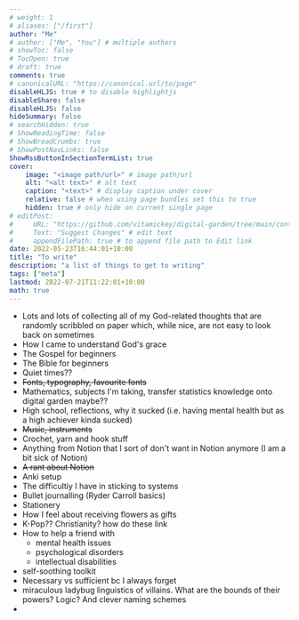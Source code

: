 ```yaml
---
# weight: 1
# aliases: ["/first"]
author: "Me"
# author: ["Me", "You"] # multiple authors
# showToc: false
# TocOpen: true
# draft: true
comments: true
# canonicalURL: "https://canonical.url/to/page"
disableHLJS: true # to disable highlightjs
disableShare: false
disableHLJS: false
hideSummary: false
# searchHidden: true
# ShowReadingTime: false
# ShowBreadCrumbs: true
# ShowPostNavLinks: false
ShowRssButtonInSectionTermList: true
cover:
    image: "<image path/url>" # image path/url
    alt: "<alt text>" # alt text
    caption: "<text>" # display caption under cover
    relative: false # when using page bundles set this to true
    hidden: true # only hide on current single page
# editPost:
#     URL: "https://github.com/vitamickey/digital-garden/tree/main/content"
#     Text: "Suggest Changes" # edit text
#     appendFilePath: true # to append file path to Edit link
date: 2022-05-23T16:44:01+10:00
title: "To write"
description: "a list of things to get to writing"
tags: ["meta"]
lastmod: 2022-07-21T11:22:01+10:00
math: true
---
```


- Lots and lots of collecting all of my God-related thoughts that are randomly scribbled on paper which, while nice, are not easy to look back on sometimes
- How I came to understand God's grace
- The Gospel for beginners
- The Bible for beginners
- Quiet times??
- ~~Fonts, typography, favourite fonts~~
- Mathematics, subjects I'm taking, transfer statistics knowledge onto digital garden maybe??
- High school, reflections, why it sucked (i.e. having mental health but as a high achiever kinda sucked)
- ~~Music, instruments~~
- Crochet, yarn and hook stuff
- Anything from Notion that I sort of don't want in Notion anymore (I am a bit sick of Notion)
- ~~A rant about Notion~~
- Anki setup
- The difficultiy I have in sticking to systems
- Bullet journalling (Ryder Carroll basics)
- Stationery
- How I feel about receiving flowers as gifts
- K-Pop?? Christianity? how do these link
- How to help a friend with 
    - mental health issues
    - psychological disorders
    - intellectual disabilities
- self-soothing toolkit
- Necessary vs sufficient bc I always forget
- miraculous ladybug linguistics of villains. What are the bounds of their powers? Logic? And clever naming schemes
- 
